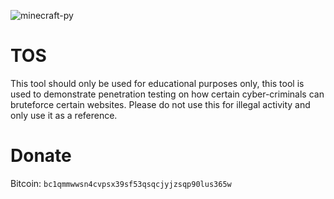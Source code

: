 ![minecraft-py](https://user-images.githubusercontent.com/62406629/124016150-9d9d4500-d9e5-11eb-9103-6e7210200291.png)

# TOS
This tool should only be used for educational purposes only, this tool is used to demonstrate penetration testing on how certain cyber-criminals can bruteforce certain websites. Please do not use this for illegal activity and only use it as a reference.

# Donate
Bitcoin: ``bc1qmmwwsn4cvpsx39sf53qsqcjyjzsqp90lus365w``
